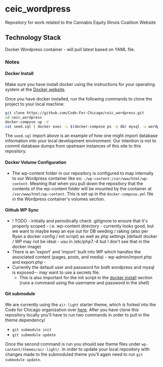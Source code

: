 # ceic_wordpress

Repository for work related to the Cannabis Equity Illinois Coalition Website

## Technology Stack

Docker Wordpress container - will pull latest based on YAML file.

### Notes

#### Docker Install

Make sure you have install docker using the instructions for your operating system at the [Docker website](https://docs.docker.com/get-started/#install-docker-desktop).

Once you have docker installed, run the following commands to clone the project to your local machine:

```bash
git clone https://github.com/Code-For-Chicago/ceic_wordpress.git
cd ceic_wordpress
docker-compose up -d
cat seed.sql | docker exec -i $(docker-compose ps -q db) mysql -u wordpress -pwordpress wordpress --init-command="SET autocommit=0;"
```

The `seed.sql` import above is an example of how one might import database information into your local development environment. Our intention is not to commit database dumps from upstream instances of this site to this repository.

#### Docker Volume Configuration
* The wp-content folder in our repository is configured to map internally to our Wordpress container like so: `./wp-content:/var/www/html/wp-content`. Meaning that when you pull down the repository that the contents of the wp-content folder will be mounted by the container at `/var/www/html/wp-content`. This is set up in the `docker-compose.yml` file in the Wordpress container's volumes section.

#### Github WP Sync

* ! TODO - initially and periodically check .gitignore to ensure that it's properly scoped - i.e. wp-content directory - currently looks good, but we want to maybe keep an eye out for DB seeding / raking (also per Ryan a docker config / init script) as well as php settings (default docker / WP may not be ideal - usu in /etc/php7.-4 but I don't see that in the docker image)
* There is an 'export' and 'import' built into WP which handles the associated content (pages, posts, and media) - wp-admin/import.php and export.php - 
* Currently the default user and password for both wordpress and mysql is exposed-- may want to use a secrets file.
  * This is also important for the init script in the [docker install](#docker-install) section (runs a command using the username and password in the shell)

#### Git submodule

We are currently using the `air-light` starter theme, which is forked into the Code for Chicago organization over [here](https://github.com/Code-For-Chicago/air-light). After you have clone this repository locally you'll have to run two commands in order to pull in the theme dependency/
* `git submodule init`
* `git submodule update`

Once the second command is run you should see theme files under `wp-content/themes/air-light/`. In order to update your local repository with changes made to the submoduled theme you'll again need to run `git submodule update`.